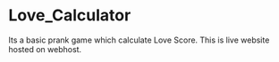 # Love_Calculator
Its a basic prank game which calculate Love Score. This is live website hosted on webhost.
